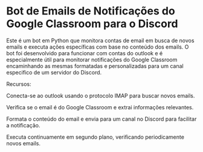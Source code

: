 # Bot de Emails de Notificações do Google Classroom para o Discord
Este é um bot em Python que monitora contas de email em busca de novos emails e executa ações específicas com base no conteúdo dos emails. O bot foi desenvolvido para funcionar com contas do outlook e é especialmente útil para monitorar notificações do Google Classroom encaminhando as mesmas formatadas e personalizadas para um canal especifico de um servidor do Discord.

Recursos:

Conecta-se ao outlook usando o protocolo IMAP para buscar novos emails.

Verifica se o email é do Google Classroom e extrai informações relevantes.

Formata o conteúdo do email e envia para um canal no Discord para facilitar a notificação.

Executa continuamente em segundo plano, verificando periodicamente novos emails.
